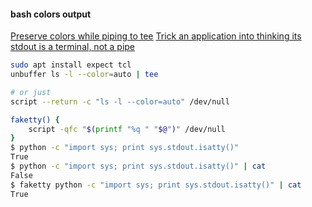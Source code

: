 
#### bash colors output 

[Preserve colors while piping to tee](https://superuser.com/questions/352697/preserve-colors-while-piping-to-tee)
[Trick an application into thinking its stdout is a terminal, not a pipe](https://stackoverflow.com/questions/1401002/trick-an-application-into-thinking-its-stdout-is-a-terminal-not-a-pipe)  
```bash
sudo apt install expect tcl
unbuffer ls -l --color=auto | tee

# or just
script --return -c "ls -l --color=auto" /dev/null

faketty() {
    script -qfc "$(printf "%q " "$@")" /dev/null
}
$ python -c "import sys; print sys.stdout.isatty()"
True
$ python -c "import sys; print sys.stdout.isatty()" | cat
False
$ faketty python -c "import sys; print sys.stdout.isatty()" | cat
True
```
<!--stackedit_data:
eyJoaXN0b3J5IjpbLTEwMzY0NjIyNCwtMTg2NzM5NDg2Niw5MD
k1Nzg0ODVdfQ==
-->